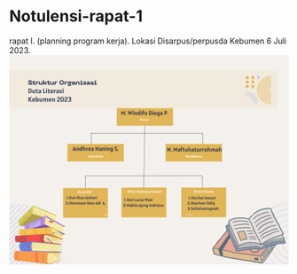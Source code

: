 # Notulensi-rapat-1
rapat I. (planning program kerja). Lokasi Disarpus/perpusda Kebumen 6 Juli 2023.
![alt text](https://github.com/Duta-literasi-kebumen/Notulensi-rapat-1/blob/main/JPG1/Steruktur%20Organisasi.png?raw=true)
